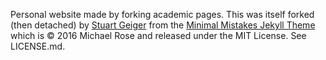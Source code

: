 Personal website made by forking academic pages. This was itself forked (then detached) by [Stuart Geiger](https://github.com/staeiou) from the [Minimal Mistakes Jekyll Theme](https://mmistakes.github.io/minimal-mistakes/) which is © 2016 Michael Rose and released under the MIT License. See LICENSE.md.
